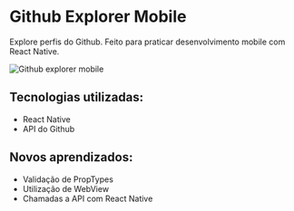 # Github Explorer Mobile
Explore perfis do Github. Feito para praticar desenvolvimento mobile com React Native.

![Github explorer mobile](https://i.ibb.co/VVTTT3R/gem.png)

## Tecnologias utilizadas:
- React Native
- API do Github

## Novos aprendizados:
- Validação de PropTypes 
- Utilização de WebView
- Chamadas a API com React Native
